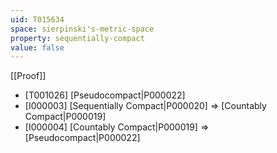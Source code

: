 ```yaml
---
uid: T015634
space: sierpinski's-metric-space
property: sequentially-compact
value: false
---
```

[[Proof]]

* [T001026] [Pseudocompact|P000022]
* [I000003] [Sequentially Compact|P000020] => [Countably Compact|P000019]
* [I000004] [Countably Compact|P000019] => [Pseudocompact|P000022]

